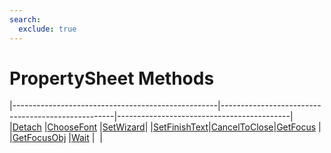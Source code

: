 ```yaml
---
search:
  exclude: true
---
```


<h1 class="heading"><span class="name">PropertySheet Methods</span></h1>

|---------------------------------------------------|---------------------------------------------------|-------------------------------------------|
|[Detach](../methodorevents/detach.md)              |[ChooseFont](../methodorevents/choosefont.md)      |[SetWizard](../methodorevents/setwizard.md)|
|[SetFinishText](../methodorevents/setfinishtext.md)|[CancelToClose](../methodorevents/canceltoclose.md)|[GetFocus](../methodorevents/getfocus.md)  |
|[GetFocusObj](../methodorevents/getfocusobj.md)    |[Wait](../methodorevents/wait.md)                  |&nbsp;                                     |

